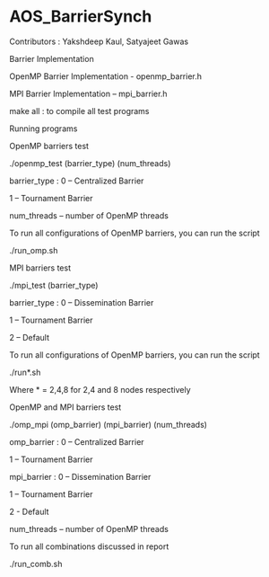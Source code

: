 ﻿# AOS_BarrierSynch

Contributors : Yakshdeep Kaul, Satyajeet Gawas

Barrier Implementation

OpenMP Barrier Implementation - openmp_barrier.h

MPI Barrier Implementation – mpi_barrier.h

make all : to compile all test programs

Running programs

OpenMP barriers test

./openmp_test (barrier_type) (num_threads)

barrier_type : 0 – Centralized Barrier

1 – Tournament Barrier

num_threads – number of OpenMP threads

To run all configurations of OpenMP barriers, you can run the script

./run_omp.sh

MPI barriers test

./mpi_test (barrier_type)

barrier_type : 0 – Dissemination Barrier

1 – Tournament Barrier

2 – Default

To run all configurations of OpenMP barriers, you can run the script

./run*.sh

Where * = 2,4,8 for 2,4 and 8 nodes respectively

OpenMP and MPI barriers test

./omp_mpi (omp_barrier) (mpi_barrier) (num_threads)

omp_barrier : 0 – Centralized Barrier

1 – Tournament Barrier

mpi_barrier : 0 – Dissemination Barrier

1 – Tournament Barrier

2 - Default

num_threads – number of OpenMP threads

To run all combinations discussed in report

./run_comb.sh
